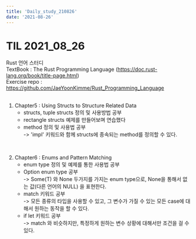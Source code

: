 ```yaml
---
title: 'Daily_study_210826'
date: '2021-08-26'
---
```


# TIL 2021_08_26
Rust 언어 스터디  
TextBook : The Rust Programming Language (https://doc.rust-lang.org/book/title-page.html)  
Exercise repo : https://github.com/JaeYoonKimme/Rust_Programming_Language  
<br> 
 
1. Chapter5 : Using Structs to Structure Related Data 
    - structs, tuple structs 정의 및 사용방법 공부
    - rectangle structs 예제를 만들어보며 연습했다
    - method 정의 및 사용법 공부  
    -> 'impl' 키워드와 함께 structs에 종속되는 method를 정의할 수 있다.
      
<br>  

2. Chapter6 : Enums and Pattern Matching   
    - enum type 정의 및 예제를 통한 사용법 공부  
    - Option enum type 공부  
    -> Some(T) 와 None 두가지를 가지는 enum type으로, None을 통해서 없는 값(다른 언어의 NULL) 을 표현한다.  
    - match 키워드 공부  
    -> 모든 종류의 타입을 사용할 수 있고, 그 변수가 가질 수 있는 모든 case에 대해서 원하는 동작을 할 수 있다.
    - if let 키워드 공부  
    -> match 와 비슷하지만, 특정하게 원하는 변수 상황에 대해서만 조건을 걸 수 있다.
<br>







